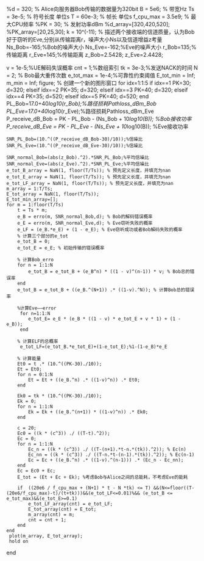 %d = 320; % Alice向服务器Bob传输的数据量为320bit
B = 5e6; % 带宽Hz
Ts = 3e-5; % 符号长度 单位s
T = 60e-3; % 帧长 单位s
f_cpu_max = 3.5e9; % 最大CPU频率
 %PK = 30; % 发射功率dBm
 %d_array=[320,420,520];
%PK_array=[20,25,30];
k = 10^(-11);
% 描述两个接收端的信道质量，认为Bob好于窃听的Eve,分别从传输距离r，噪声大小Ns以及信道增益z考量
Ns_Bob=-165;%Bob的噪声大小
Ns_Eve=-162;%Eve的噪声大小
r_Bob=135;%传输距离
r_Eve=145;%传输距离
 z_Bob=2.5428;
 z_Eve=2.4428;
 
v = 1e-5;%UE解码失误概率
cnt = 1;%数组索引
tk = 3e-3;%发送NACK的时间
N = 2; % Bob最大重传次数
e_tot_max = 1e-4;%可靠性约束阈值
E_tot_min = Inf;
m_min = Inf;
figure; % 创建一个新的图形窗口
  for idx=1:1:5
    if idx==1
        PK=30;
        d=320;
    elseif idx==2
        PK=35;
        d=320;
    elseif idx==3
        PK=40;
        d=320;
    elseif idx==4
        PK=35;
        d=520;
    elseif idx==5
        PK=40;
        d=520;
    end
    PL_Bob=17.0+40*log10(r_Bob);%路径损耗Pathloss_dBm_Bob
    PL_Eve=17.0+40*log10(r_Eve);%路径损耗Pathloss_dBm_Eve
    P_receive_dB_Bob = PK - PL_Bob - (Ns_Bob + 10*log10(B)); %Bob接收功率 
    P_receive_dB_Eve = PK - PL_Eve - (Ns_Eve + 10*log10(B)); %Eve接收功率 

    SNR_PL_Bob=(10.^((P_receive_dB_Bob-30)/10));%信噪比 
    SNR_PL_Eve=(10.^((P_receive_dB_Eve-30)/10));%信噪比 

    SNR_normal_Bob=(abs(z_Bob).^2).*SNR_PL_Bob;%平均信噪比
    SNR_normal_Eve=(abs(z_Eve).^2).*SNR_PL_Eve;%平均信噪比
    e_tot_B_array = NaN(1, floor(T/Ts)); % 预先定义长度，并填充为nan
    e_tot_E_array = NaN(1, floor(T/Ts)); % 预先定义长度，并填充为nan
    e_tot_LF_array = NaN(1, floor(T/Ts)); % 预先定义长度，并填充为nan
    m_array = 1:T/Ts;
    E_tot_array = NaN(1, floor(T/Ts));
    E_tot_min_array=[];
    for m = 1:floor(T/Ts)
        t = Ts * m;
        e_B = erro(m, SNR_normal_Bob,d); % Bob的解码错误概率
        e_E = erro(m, SNR_normal_Eve,d); % Eve窃听失败的概率
        e_LF = (e_B.*e_E) + (1 - e_E); % Eve窃听成功或者Bob解码失败的概率
        % 计算三个部分的e_tot
        e_tot_B = 0;
        e_tot_E = e_E; % 初始传输的错误概率
     
        % 计算Bob_erro
        for n = 1:1:N
            e_tot_B = e_tot_B + (e_B^n) * ((1 - v)^(n-1)) * v; % Bob总的错误率
        end
        e_tot_B = e_tot_B + ((e_B.^(N+1)) .* ((1-v).^N)); % 计算Bob总的错误率
        
        %计算Eve——error
         for n=1:1:N
            e_tot_E= e_E * (e_B * ((1 - v) * e_tot_E + v * 1) + (1 - e_B));
         end
         
        % 计算ELF的总概率
         e_tot_LF=(e_tot_B.*e_tot_E)+(1-e_tot_E);%1-(1-e_B)*e_E

        % 计算能量
        Et0 = t .* (10.^((PK-30)./10));
        Et = Et0;
        for n = 0:1:N
            Et = Et + ((e_B.^n) .* ((1-v)^n)) .* Et0;
        end

        Ek0 = tk * (10.^((PK-30)./10));
        Ek = 0;
        for n = 1:1:N
            Ek = Ek + ((e_B.^(n+1)) * ((1-v)^n)) .* Ek0;
        end

        c = 20;
        Ec0 = ((k * (c^3)) ./ ((T-t).^2));
        Ec = 0;
        for n = 1:1:N
            Ec_n = ((k * (c^3)) ./ ((T-(n+1).*t-n.*(tk)).^2)); % Ec(n)
            Ec_nn = ((k * (c^3)) ./ ((T-n.*t-(n-1).*(tk)).^2)); % Ec(n-1)
            Ec = Ec + ((e_B.^n) .* ((1-v).^(n-1))) .* (Ec_n - Ec_nn);
        end
        Ec = Ec0 + Ec;
        E_tot = (Et + Ec + Ek); %考虑Bob与Alice之间的总能耗，不考虑Eve的能耗

        if  ((20e6 / f_cpu_max + (N+1) * t - N *tk) <= T) &&(N<=floor((T-(20e6/f_cpu_max)-t)/(t+tk)))&&(e_tot_LF<=0.01)%&& (e_tot_B <= e_tot_max)&&(e_tot_E>=0.1)
            e_tot_LF_array(cnt) = e_tot_LF;
            E_tot_array(cnt) = E_tot;
            m_array(cnt) = m;
            cnt = cnt + 1;
        end
    end
     plot(m_array, E_tot_array);
     hold on
  end
 
